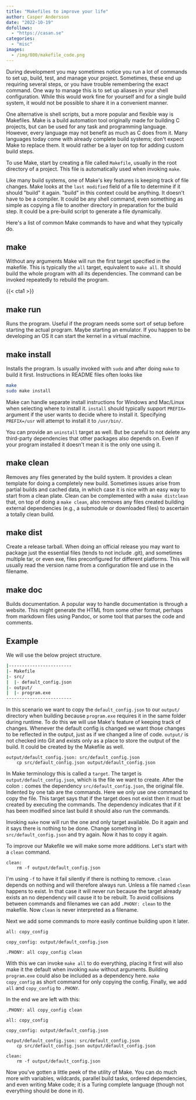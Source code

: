 ```yaml
---
title: "Makefiles to improve your life"
author: Casper Andersson
date: "2022-10-19"
dofollows:
  - "https://casan.se"
categories:
  - "misc"
images:
  - /img/800/makefile_code.png
---
```


During development you may sometimes notice you run a lot of commands to set
up, build, test, and manage your project. Sometimes, these end up requiring
several steps, or you have trouble remembering the exact command. One way to
manage this is to set up aliases in your shell configuration. While this would
work fine for yourself and for a single build system, it would not be possible
to share it in a convenient manner.

One alternative is shell scripts, but a more popular and flexible way is
Makefiles. Make is a build automation tool originally made for building C
projects, but can be used for any task and programming language. However, every
language may not benefit as much as C does from it. Many languages today come
with already complete build systems; don't expect Make to replace them. It
would rather be a layer on top for adding custom build steps.

To use Make, start by creating a file called `Makefile`, usually in the root
directory of a project. This file is automatically used when invoking `make`.

Like many build systems, one of Make's key features is keeping track of file
changes. Make looks at the `last modified` field of a file to determine if it
should "build" it again. "build" in this context could be anything. It doesn't
have to be a compiler. It could be any shell command, even something as simple
as copying a file to another directory in preparation for the build step. It
could be a pre-build script to generate a file dynamically.

Here's a list of common Make commands to have and what they typically do.

## make

Without any arguments Make will run the first target specified in the makefile.
This is typically the `all` target, equivalent to `make all`. It should build
the whole program with all its dependencies. The command can be invoked
repeatedly to rebuild the program.

{{< cta1 >}}

## make run

Runs the program. Useful if the program needs some sort of setup before
starting the actual program. Maybe starting an emulator. If you happen to be
developing an OS it can start the kernel in a virtual machine.

## make install

Installs the program. Is usually invoked with `sudo` and after doing `make` to
build it first. Instructions in README files often looks like

```bash
make
sudo make install
```

Make can handle separate install instructions for Windows and Mac/Linux when
selecting where to install it. `install` should typically support `PREFIX=`
argument if the user wants to decide where to install it. Specifying
`PREFIX=/usr` will attempt to install it to `/usr/bin/`.

You can provide an `uninstall` target as well. But be careful to not delete any
third-party dependencies that other packages also depends on. Even if your
program installed it doesn't mean it is the only one using it.

## make clean

Removes any files generated by the build system. It provides a clean template
for doing a completely new build. Sometimes issues arise from partial builds
and cached data, in which case it is nice with an easy way to start from a
clean plate. Clean can be complemented with a `make distclean` that, on top of
doing a `make clean`, also removes any files created building external
dependencies (e.g., a submodule or downloaded files) to ascertain a totally
clean build.

## make dist

Create a release tarball. When doing an official release you may want to
package just the essential files (tends to not include .git), and sometimes
multiple tar, or even exe, files preconfigured for different platforms. This
will usually read the version name from a configuration file and use in the
filename.

## make doc

Builds documentation. A popular way to handle documentation is through a
website. This might generate the HTML from some other format, perhaps from
markdown files using Pandoc, or some tool that parses the code and comments.


## Example

We will use the below project structure.
```sh
|------------------------
|- Makefile
|- src/
|  |- default_config.json
|- output/
|  |- program.exe
-------------------------
```

In this scenario we want to copy the `default_config.json` to our `output/`
directory when building because `program.exe` requires it in the same folder
during runtime. To do this we will use Make's feature of keeping track of
changes. Whenever the default config is changed we want those changes to be
reflected in the output, just as if we changed a line of code. `output/` is not
checked into Git and exists only as a place to store the output of the build. It
could be created by the Makefile as well.

```make
output/default_config.json: src/default_config.json
	cp src/default_config.json output/default_config.json
```
In Make terminology this is called a `target`. The target is
`output/default_config.json`, which is the file we want to create. After the
colon `:` comes the dependency `src/default_config.json`, the original file.
Indented by one tab are the commands. Here we only use one command to copy the
file. This target says that if the target does not exist then it must be
created by executing the commands. The dependency indicates that if it has been
modified since last build it should also run the commands.

Invoking `make` now will run the one and only target available. Do it again and
it says there is nothing to be done. Change something in
`src/default_config.json` and try again. Now it has to copy it again.

To improve our Makefile we will make some more additions. Let's start with a
`clean` command.
```make
clean:
	rm -f output/default_config.json
```
I'm using `-f` to have it fail silently if there is nothing to remove. `clean`
depends on nothing and will therefore always run. Unless a file named `clean`
happens to exist. In that case it will never run because the target already
exists an no dependency will cause it to be rebuilt. To avoid collisions
between commands and filenames we can add `.PHONY: clean` to the makefile. Now
`clean` is never interpreted as a filename.

Next we add some commands to more easily continue building upon it later.
```make
all: copy_config

copy_config: output/default_config.json

.PHONY: all copy_config clean
```
With this we can invoke `make all` to do everything, placing it first will also
make it the default when invoking `make` without arguments. Building
`program.exe` could also be included as a dependency here. `make copy_config`
as short command for only copying the config. Finally, we add `all` and
`copy_config` to `.PHONY`.

In the end we are left with this:
```make
.PHONY: all copy_config clean

all: copy_config

copy_config: output/default_config.json

output/default_config.json: src/default_config.json
	cp src/default_config.json output/default_config.json

clean:
	rm -f output/default_config.json
```

Now you've gotten a little peek of the utility of Make. You can do much more
with variables, wildcards, parallel build tasks, ordered dependencies, and even writing
Make code; it is a Turing complete language (though not everything should be done in it).
